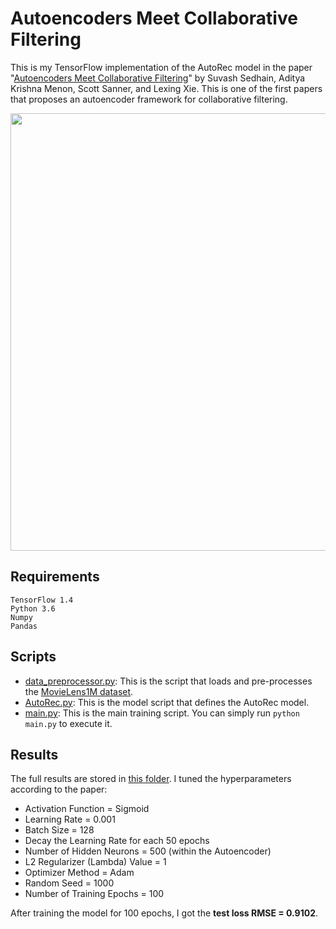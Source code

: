 # Autoencoders Meet Collaborative Filtering

This is my TensorFlow implementation of the AutoRec model in the paper "[Autoencoders Meet Collaborative Filtering](https://users.cecs.anu.edu.au/~akmenon/papers/autorec/autorec-paper.pdf)" by Suvash Sedhain, Aditya Krishna Menon, Scott Sanner, and Lexing Xie.
This is one of the first papers that proposes an autoencoder framework for collaborative filtering.

<img src="https://github.com/khanhnamle1994/transfer-rec/blob/master/Autoencoders-Experiments/AutoRec-TensorFlow/AutoRec.png" width="700">

## Requirements
```
TensorFlow 1.4
Python 3.6
Numpy
Pandas
```

## Scripts
* [data_preprocessor.py](https://github.com/khanhnamle1994/transfer-rec/blob/master/Autoencoders-Experiments/AutoRec-TensorFlow/data_preprocessor.py): This is the script that loads and pre-processes the [MovieLens1M dataset](https://github.com/khanhnamle1994/transfer-rec/tree/master/ml-1m).
* [AutoRec.py](https://github.com/khanhnamle1994/transfer-rec/blob/master/Autoencoders-Experiments/AutoRec-TensorFlow/AutoRec.py): This is the model script that defines the AutoRec model.
* [main.py](https://github.com/khanhnamle1994/transfer-rec/blob/master/Autoencoders-Experiments/AutoRec-TensorFlow/main.py): This is the main training script. You can simply run `python main.py` to execute it.

## Results
The full results are stored in [this folder](https://github.com/khanhnamle1994/transfer-rec/tree/master/Autoencoders-Experiments/AutoRec-TensorFlow/results). I tuned the hyperparameters according to the paper:
- Activation Function = Sigmoid
- Learning Rate = 0.001
- Batch Size = 128
- Decay the Learning Rate for each 50 epochs
- Number of Hidden Neurons = 500 (within the Autoencoder)
- L2 Regularizer (Lambda) Value = 1
- Optimizer Method = Adam
- Random Seed = 1000
- Number of Training Epochs = 100

After training the model for 100 epochs, I got the **test loss RMSE = 0.9102**.
